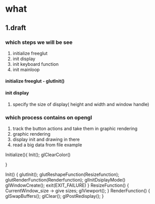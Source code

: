 # what

## 1.draft

### which steps we will be see

1) initialize freeglut
2) init display
3) init keyboard function
4) init mainloop

#### initialize freeglut - glutInit()

#### init display

1) specify the size of display( height and width and window handle)

### which process contains on opengl

1) track the button actions and take them in graphic rendering
2) graphic rendering
3) display init and drawing in there
4) read a big data from file example

Initialize(){
    Init();
    glClearColor()
    
}

Init()
{
    glutInit();
    glutReshapeFunction(Resizefunction);
    glutRenderFunction(Renderfunction);
    glInitDsiplayMode()
    glWindowCreate();
    exit(EXIT_FAILURE)
}
ResizeFunction()
{
    CurrentWindow_size -> give sizes;
    glViewport();
}
RenderFunction()
{
    glSwapBuffers();
    glClear();
    glPostRedisplay();
}
